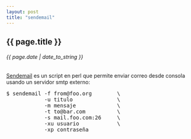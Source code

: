 ```yaml
---
layout: post
title: "sendemail"
---
```


## {{ page.title }}
###### {{ page.date | date_to_string }}

[Sendemail](http://caspian.dotconf.net/menu/Software/SendEmail/) es un script en perl que permite enviar correo desde consola usando un servidor smtp externo:

<pre class="sh_sh">
$ sendemail -f from@foo.org        \
            -u titulo              \
            -m mensaje             \
            -t to@bar.com          \
            -s mail.foo.com:26     \
            -xu usuario            \
            -xp contraseña
</pre>
